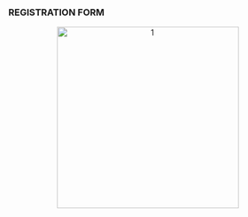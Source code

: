 ### REGISTRATION FORM

<p align="center">
<img height="328px" width="328px" src="https://user-images.githubusercontent.com/92852926/233700264-90908695-5afc-47e2-ae81-e137abb2ab4d.png" alt="1"/>

